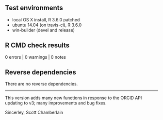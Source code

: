 ## Test environments

* local OS X install, R 3.6.0 patched
* ubuntu 14.04 (on travis-ci), R 3.6.0
* win-builder (devel and release)

## R CMD check results

0 errors | 0 warnings | 0 notes

## Reverse dependencies

There are no reverse dependencies.

---

This version adds many new functions in response to the ORCID API updating to v3; many improvements and bug fixes.

Sincerley, 
Scott Chamberlain
